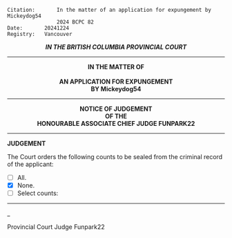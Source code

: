
	Citation:       In the matter of an application for expungement by Mickeydog54
                	2024 BCPC 82
	Date:		20241224
	Registry:	Vancouver

<p align="center"><b><i> IN THE BRITISH COLUMBIA PROVINCIAL COURT </b></i>

---

<p align="center"><b>
				IN THE MATTER OF
<br><br>			AN APPLICATION FOR EXPUNGEMENT 
<br>                            BY Mickeydog54
<br>				

---

<p align="center">		
				NOTICE OF JUDGEMENT
<br>				OF THE
<br>				HONOURABLE ASSOCIATE CHIEF JUDGE FUNPARK22

</b>
	
---

**JUDGEMENT**

The Court orders the following counts to be sealed from the criminal record of the applicant:
- [ ] All.
- [X] None.
- [ ] Select counts:
 
---

_
	
Provincial Court Judge Funpark22
